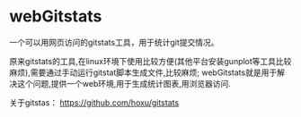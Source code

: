 # webGitstats
一个可以用网页访问的gitstats工具，用于统计git提交情况。

原来gitstats的工具,在linux环境下使用比较方便(其他平台安装gunplot等工具比较麻烦),需要通过手动运行gitstat脚本生成文件,比较麻烦;
webGitstats就是用于解决这个问题,提供一个web环境,用于生成统计图表,用浏览器访问.

关于gitstas： https://github.com/hoxu/gitstats
